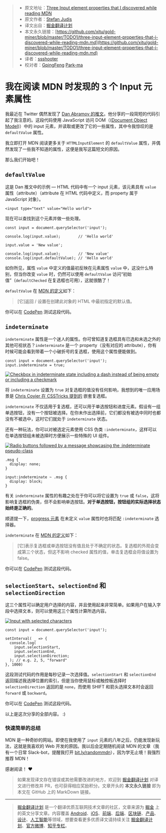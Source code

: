 > * 原文地址：[Three Input element properties that I discovered while reading MDN](https://dev.to/stefanjudis/three-input-element-properties-that-i-discovered-while-reading-mdn-30fg)
> * 原文作者：[Stefan Judis](https://dev.to/stefanjudis)
> * 译文出自：[掘金翻译计划](https://github.com/xitu/gold-miner)
> * 本文永久链接：[https://github.com/xitu/gold-miner/blob/master/TODO1/three-input-element-properties-that-i-discovered-while-reading-mdn.md](https://github.com/xitu/gold-miner/blob/master/TODO1/three-input-element-properties-that-i-discovered-while-reading-mdn.md)
> * 译者：[ssshooter](https://github.com/ssshooter)
> * 校对者：[GpingFeng](https://github.com/GpingFeng) [Park-ma](https://github.com/Park-ma)

# 我在阅读 MDN 时发现的 3 个 Input 元素属性

我最近在 Twitter 偶然发现了 [Dan Abramov 的推文](https://twitter.com/dan_abramov/status/1035190868876177409)。他分享的一段简短的代码引起了我注意的。这段代码使用 JavaScript 访问 DOM（([Document Object Model](https://developer.mozilla.org/en-US/docs/Web/API/Document_Object_Model))）中的 input 元素，并读取或更改了它的一些属性，其中令我惊叹的是 `defaultValue` 属性。

我立即打开 MDN 阅读更多关于 `HTTMLInputElement` 的 `defaultValue` 属性，并偶然发现了一些我不知道的属性，这便是我写这篇短文的原因。

那么我们开始吧！

## `defaultValue`

这是 Dan 推文中的示例 — HTML 代码中有一个 input 元素，该元素具有 `value` 属性（attribute）（attribute 在 HTML 代码中定义，而 property 属于 JavaScript 对象）。

```
<input type="text" value="Hello world">
```

现在可以查找到这个元素并做一些处理。

```
const input = document.querySelector('input');

console.log(input.value);        // 'Hello world'

input.value = 'New value';

console.log(input.value);        // 'New value'
console.log(input.defaultValue); // 'Hello world'
```

如你所见，属性 `value` 中定义的值最初反映在元素属性 `value` 中，这没什么特别，但当你改变 `value` 时，仍然可以使用 `defaultValue` 访问“初始值”（`defaultChecked` 在复选框也可用），这就很酷了！

`defaultValue` 在 [MDN 的定义](https://developer.mozilla.org/en-US/docs/Web/API/HTMLInputElement#Properties)如下：

> [它]返回 / 设置在创建此对象的 HTML 中最初指定的默认值。

你可以在 [CodePen](https://codepen.io/stefanjudis/pen/eLvMMx) 测试这段代码。

## `indeterminate`

`indeterminate` 属性是一个迷人的属性。你可曾知道复选框具有已选和未选之外的其他可视状态？`indeterminate` 是一个 property（没有对应的 attribute），你有时候可能会看到带着一个小破折号的复选框，使用这个属性便能做到。

```
const input = document.querySelector('input');
input.indeterminate = true;
```

[![Checkbox in indeterminate state including a dash instead of being empty or including a checkmark](//images.ctfassets.net/f20lfrunubsq/3DG7ExLKLCEQyWw4ysC4Ag/53ad885c80761ea3aa8f3f5d253b7db2/checkbox.png)](//images.ctfassets.net/f20lfrunubsq/3DG7ExLKLCEQyWw4ysC4Ag/53ad885c80761ea3aa8f3f5d253b7db2/checkbox.png)

将 `indeterminate` 设置为 `true` 对复选框的值没有任何影响，我想到的唯一应用场景是 [Chris Coyier 在 CSSTricks 提到的](https://css-tricks.com/indeterminate-checkboxes/) 嵌套复选框。

`indeterminate` 不仅适用于复选框，还可以用于单选按钮和进度元素。假设有一组单选按钮，没有一个按钮被选择。在你未作出选择前，它们都没有被选中同时也都没有不被选中，这时它们就处于 `indeterminate` 状态。

还有一种玩法，你可以对被选定元素使用 CSS 伪类 `:indeterminate`，这样可以在单选按钮组未被选择时方便展示一些特殊的 UI 组件。

[![Radio buttons followed by a message showcasing the :indeterminate pseudo-class](//images.ctfassets.net/f20lfrunubsq/gR6DWzopxemgaKa4eUika/d71705c5621232e54fa902eda0e87267/radios.png)](//images.ctfassets.net/f20lfrunubsq/gR6DWzopxemgaKa4eUika/d71705c5621232e54fa902eda0e87267/radios.png)

```
.msg {
  display: none;
}

input:indeterminate ~ .msg {
  display: block;
}
```

有关 `indeterminate` 属性的有趣之处在于你可以将它设置为 `true` 或 `false`，这将影响复选框的伪类，但不会影响单选按钮。**对于单选按钮，按钮组的实际选择状态始终是正确的**。

顺道提一下，[progress 元素](https://developer.mozilla.org/de/docs/Web/HTML/Element/progress) 在未定义 `value` 属性时也将匹配 `:indeterminate` 选择器。

`indeterminate` 在 [MDN 的定义](https://developer.mozilla.org/en-US/docs/Web/API/HTMLInputElement#Properties)如下：

> [它]表示复选框或单选按钮没有值且处于不确定的状态。复选框的外观会变成第三个状态，但这不影响 checked 属性的值，单击复选框会将值设置为 false。

你可以在 [CodePen](https://codepen.io/stefanjudis/pen/WgpzYy) 测试这段代码。

## `selectionStart`、`selectionEnd` 和 `selectionDirection`

这三个属性可以确定用户选择的内容，并且使用起来非常简单。如果用户在输入字段中选择文本，则可以使用这三个属性计算所选内容。

[![Input with selected characters](//images.ctfassets.net/f20lfrunubsq/pTKyzmAjwkSuMqi6wO2iA/e966e1a23477226bf9046a36645300b1/selection.png)](//images.ctfassets.net/f20lfrunubsq/pTKyzmAjwkSuMqi6wO2iA/e966e1a23477226bf9046a36645300b1/selection.png)

```
const input = document.querySelector('input');

setInterval( _ => {
  console.log(
    input.selectionStart,
    input.selectionEnd,
    input.selectionDirection;
  ); // e.g. 2, 5, "forward"
}, 1000)
```

这段测试代码的作用是每秒记录一次选择值。`selectionStart` 和 `selectionEnd` 返回描述我选择位置的索引，但是当你使用鼠标或触控板选择时 `selectionDirection` 返回的是 `none`，而使用 SHIFT 和箭头选择文本时会返回 `forward` 或 `backward`。

你可以在 [CodePen](https://codepen.io/stefanjudis/pen/yxMjWe) 测试这段代码。

以上是这次分享的全部内容。 :)

### 快速简单的总结

MDN 是一种奇妙的网站。即使在我使用了 `input` 元素的八年之后，仍能发现新玩法，这就是我喜欢的 Web 开发的原因。我以后会定期随机阅读 MDN 的文章（我有一个日常 Slack-bot，提醒我打开 [bit.ly/randommdn](http://bit.ly/randommdn)），因为学无止境！我强烈推荐 MDN！

感谢阅读！ ❤️

> 如果发现译文存在错误或其他需要改进的地方，欢迎到 [掘金翻译计划](https://github.com/xitu/gold-miner) 对译文进行修改并 PR，也可获得相应奖励积分。文章开头的 **本文永久链接** 即为本文在 GitHub 上的 MarkDown 链接。


---

> [掘金翻译计划](https://github.com/xitu/gold-miner) 是一个翻译优质互联网技术文章的社区，文章来源为 [掘金](https://juejin.im) 上的英文分享文章。内容覆盖 [Android](https://github.com/xitu/gold-miner#android)、[iOS](https://github.com/xitu/gold-miner#ios)、[前端](https://github.com/xitu/gold-miner#前端)、[后端](https://github.com/xitu/gold-miner#后端)、[区块链](https://github.com/xitu/gold-miner#区块链)、[产品](https://github.com/xitu/gold-miner#产品)、[设计](https://github.com/xitu/gold-miner#设计)、[人工智能](https://github.com/xitu/gold-miner#人工智能)等领域，想要查看更多优质译文请持续关注 [掘金翻译计划](https://github.com/xitu/gold-miner)、[官方微博](http://weibo.com/juejinfanyi)、[知乎专栏](https://zhuanlan.zhihu.com/juejinfanyi)。


